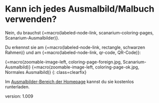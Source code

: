 # Kann ich jedes Ausmalbild/Malbuch verwenden?

Nein, du brauchst {=macro(labeled-node-link, scanarium-coloring-pages, Scanarium-Ausmalbilder)}.

Du erkennst sie am {=macro(labeled-node-link, rectangle, schwarzen Rahmen)} und am {=macro(labeled-node-link, qr-code, QR-Code)}:

{=macro(zoomable-image-left, coloring-page-foreign.jpg, Scanarium-Ausmalbild)}
{=macro(zoomable-image-left, coloring-page-ok.jpg, Normales Ausmalbild)}
{: class=clearfix}

Im [Ausmalbilder-Bereich der Homepage](https://scanarium.com/coloring-pages.html) kannst du sie kostenlos runterladen.


version: 1.009
